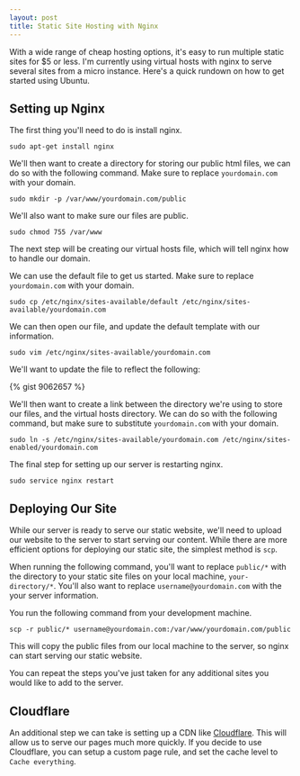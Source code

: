 ```yaml
---
layout: post
title: Static Site Hosting with Nginx
---
```

With a wide range of cheap hosting options, it's easy to run multiple static
sites for $5 or less. I'm currently using virtual hosts with nginx to serve
several sites from a micro instance. Here's a quick rundown on how to get
started using Ubuntu.

## Setting up Nginx

The first thing you'll need to do is install nginx.

`sudo apt-get install nginx`

We'll then want to create a directory for storing our public html files, we can
do so with the following command. Make sure to replace `yourdomain.com` with
your domain.

`sudo mkdir -p /var/www/yourdomain.com/public`

We'll also want to make sure our files are public.

`sudo chmod 755 /var/www`

The next step will be creating our virtual hosts file, which will tell nginx
how to handle our domain.

We can use the default file to get us started. Make sure to replace
`yourdomain.com` with your domain.

`sudo cp /etc/nginx/sites-available/default /etc/nginx/sites-available/yourdomain.com`

We can then open our file, and update the default template with our
information.

`sudo vim /etc/nginx/sites-available/yourdomain.com`

We'll want to update the file to reflect the following:

{% gist 9062657 %}

We'll then want to create a link between the directory we're using to store our
files, and the virtual hosts directory. We can do so with the following
command, but make sure to substitute `yourdomain.com` with your domain.

`sudo ln -s /etc/nginx/sites-available/yourdomain.com /etc/nginx/sites-enabled/yourdomain.com`

The final step for setting up our server is restarting nginx.

`sudo service nginx restart`

## Deploying Our Site

While our server is ready to serve our static website, we'll need to upload our
website to the server to start serving our content. While there are more
efficient options for deploying our static site, the simplest method is `scp`.

When running the following command, you'll want to replace `public/*` with the
directory to your static site files on your local machine, `your-directory/*`.
You'll also want to replace `username@yourdomain.com` with the your server
information.

You run the following command from your development machine.

`scp -r public/* username@yourdomain.com:/var/www/yourdomain.com/public`

This will copy the public files from our local machine to the server, so nginx
can start serving our static website.

You can repeat the steps you've just taken for any additional sites you would
like to add to the server.

## Cloudflare

An additional step we can take is setting up a CDN like
[Cloudflare](https://www.cloudflare.com). This will allow us to serve our pages
much more quickly. If you decide to use Cloudflare, you can setup a custom page
rule, and set the cache level to `Cache everything`.
